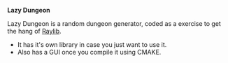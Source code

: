 **Lazy Dungeon**

Lazy Dungeon is a random dungeon generator, coded as a exercise to get the hang of [Raylib](https://www.raylib.com/).

- It has it's own library in case you just want to use it.
- Also has a GUI once you compile it using CMAKE.
